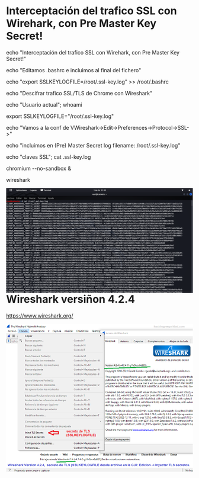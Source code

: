 
# Interceptación del trafico SSL con Wirehark, con Pre Master Key Secret!

echo "Interceptación del trafico SSL con Wirehark, con Pre Master Key Secret!"

echo "Editamos .bashrc e incluimos al final del fichero"

echo "export SSLKEYLOGFILE=/root/.ssl-key.log" >> /root/.bashrc

echo "Descifrar trafico SSL/TLS de Chrome con Wireshark"

echo "Usuario actual"; whoami

export SSLKEYLOGFILE="/root/.ssl-key.log"

echo "Vamos a la conf de VWireshark->Edit->Preferences->Protocol->SSL->"

echo "incluimos en (Pre) Master Secret log filename: /root/.ssl-key.log"

echo "claves SSL"; cat .ssl-key.log

chromium --no-sandbox &

wireshark


<img style="float:left" alt="Script" src="https://github.com/hackingyseguridad/wireshark/blob/main/Pre_Master_Key.png">

# Wireshark versiñon 4.2.4

https://www.wireshark.org/

<img style="float:left" alt="SSLKEYLOGFILE" src="https://github.com/hackingyseguridad/wireshark/blob/main/Pre_Master_Key2.png">
